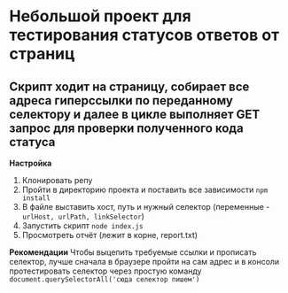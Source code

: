 # Небольшой проект для тестирования статусов ответов от страниц

## Скрипт ходит на страницу, собирает все адреса гиперссылки по переданному селектору и далее в цикле выполняет GET запрос для проверки полученного кода статуса

**Настройка**
1. Клонировать репу
2. Пройти в директорию проекта и поставить все зависимости `npm install`
3. В файле выставить хост, путь и нужный селектор (переменные - `urlHost, urlPath, linkSelector`)
4. Запустить скрипт `node index.js`
5. Просмотреть отчёт (лежит в корне, report.txt)

**Рекомендации**
Чтобы выцепить требуемые ссылки и прописать селектор, лучше сначала в браузере пройти на сам адрес
и в консоли протестировать селектор через простую команду `document.querySelectorAll('сюда селектор пишем')`
